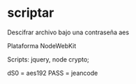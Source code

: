 # scriptar
Descifrar archivo  bajo una contraseña aes

Plataforma NodeWebKit

Scripts:  jquery, node crypto;

dS0 = aes192
PASS = jeancode
